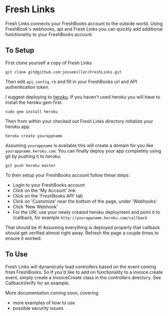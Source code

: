 # Fresh Links

Fresh Links connects your FreshBooks account to the outside world.  Using FreshBook's webhooks, api and Fresh Links you can quickly add additional functionality to your FreshBooks account.

## To Setup

First clone yourself a copy of Fresh Links

	git clone git@github.com:jessemiller/FreshLinks.git
  
Then edit `api_config.rb` and fill in your FreshBooks url and API authentication token.

I suggest deploying to [heroku](http://heroku.com/ "Heroku").  If you haven't used heroku you will have to install the heroku gem first.

	sudo gem install heroku
  
Then from within your checked out Fresh Links directory initialize your heroku app.

	heroku create yourappname
  
Assuming `yourappname` is available this will create a domain for you like `yourappname.heroku.com`. You can finally deploy your app completely using git by pushing it to heroku.

	git push heroku master
  
To then setup your FreshBooks account follow these steps:

- Login to your FreshBooks account
- Click on the 'My Account' link
- Click on the 'FreshBooks API' tab
- Click on 'Customize' near the bottom of the page, under 'Webhooks'
- Click 'New Webhook'
- For the URI, use your newly created heroku deployment and point it to /callback, for example `http://yourappname.heroku.com/callback` 

That should be it!  Assuming everything is deployed properly that callback should get verified almost right away.  Refresh the page a couple times to ensure it worked.

## To Use

Fresh Links will dynamically load controllers based on the event coming from FreshBooks.  So if you'd like to add on functionality to a invoice.create event, simply create a InvoiceCreate class in the controllers directory.  See CallbackVerify for an example.

More documentation coming soon, covering

- more examples of how to use
- possible security issues